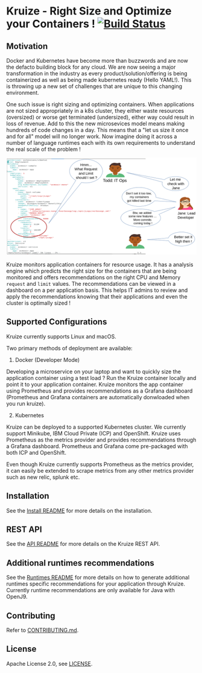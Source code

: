 
# Kruize - Right Size and Optimize your Containers ! [![Build Status](https://travis-ci.org/kruize/kruize.svg?branch=master)](https://travis-ci.org/kruize/kruize)


## Motivation

Docker and Kubernetes have become more than buzzwords and are now the defacto building block for any cloud. We are now seeing a major transformation in the industry as every product/solution/offering is being containerized as well as being made kubernetes ready (Hello YAML!). This is throwing up a new set of challenges that are unique to this changing environment.

One such issue is right sizing and optimizing containers. When applications are not sized appropriately in a k8s cluster, they either waste resources (oversized) or worse get terminated (undersized), either way could result in loss of revenue. Add to this the new microsevices model means making hundreds of code changes in a day. This means that a "let us size it once and for all" model will no longer work. Now imagine doing it across a number of language runtimes each with its own requirements to understand the real scale of the problem !

![DevOps Dilemma](/docs/devops-dilemma.png)

Kruize monitors application containers for resource usage. It has a analysis engine which predicts the right size for the containers that are being monitored and offers recommendations on the right CPU and Memory `request` and `limit` values. The recommendations can be viewed in a dashboard on a per application basis. This helps IT admins to review and apply the recommendations knowing that their applications and even the cluster is optimally sized !

## Supported Configurations

Kruize currently supports Linux and macOS.

Two primary methods of deployment are available:

1. Docker (Developer Mode)

Developing a microservice on your laptop and want to quickly size the application container using a test load ? Run the Kruize container locally and point it to your application container. Kruize monitors the app container using Prometheus and provides recommendations as a Grafana dashboard (Prometheus and Grafana containers are automatically donwloaded when you run kruize).

2. Kubernetes

Kruize can be deployed to a supported Kubernetes cluster. We currently support Minikube, IBM Cloud Private (ICP) and OpenShift. Kruize uses Prometheus as the metrics provider and provides recommendations through a Grafana dashboard. Prometheus and Grafana come pre-packaged with both ICP and OpenShift. 

Even though Kruize currently supports Prometheus as the metrics provider, it can easily be extended to scrape metrics from any other metrics provider such as new relic, splunk etc.


## Installation

See the [Install README](/docs/README.md) for more details on the installation.


## REST API

See the [API README](/docs/API.md) for more details on the Kruize REST API.

## Additional runtimes recommendations

See the [Runtimes README](/docs/Runtimes.md) for more details on how to generate additional runtimes specific recommendations for your application through Kruize. Currently runtime recommendations are only available for Java with OpenJ9.

## Contributing

Refer to [CONTRIBUTING.md](/CONTRIBUTING.md).

## License

Apache License 2.0, see [LICENSE](/LICENSE).

